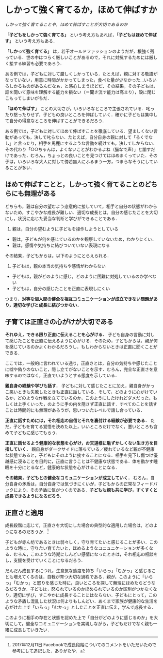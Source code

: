 <!-- Title: 子どもは しかって強く育てるのか，ほめて伸ばすのか，子育ての心がけ（欺瞞と正直） - 子どものしかりかた (3/7)  
Date: December 07, 2017  
Chapter: 3  
Author: @motohasi   -->


<!-- 丁寧に書くと本一冊分になりそうなんだけれど，できる限り簡潔に書きたい． -->


# しかって強く育てるか，ほめて伸ばすか
*しかって強く育てることや，ほめて伸ばすことが大切であるのか*

**「子どもをしかって強く育てる」** という考え方もあれば，**「子どもはほめて伸ばす」** という考え方もある．

**「しかって強く育てる」** は，若干オールドファッションのようだが，根強く残っている．世の中はつらく厳しいことがあるので，それに対抗するためには厳しく接する練習も必要であろう．

ある例では，子どもに対して厳しくしかっている．たとえば，親に対する敬語がなっていない，用意に時間がかかってしまった，食べた量が少なかった…いろいろしかるものがあるんだなぁ，と感心しまうほどだ．その結果，その子どもは，話を聞いて意味を理解する能力を損ない（＝聞き流す能力は高まり），殻に閉じこもってしまいがちだ．

**「ほめて伸ばす」** ことの大切さが，いろいろなところで主張されている．叱ったり怒ったりせず，子どもの良いところを伸ばしていく．確かに子どもは集中して自分の得意なところを伸ばすことができるだろう．

ある例では，子どもに対してほめて伸ばすことを徹底している．望ましくない言動があっても，決して叱らない．たとえば，自分自身の親に対して「ろくでなし」と言ったり，相手を馬鹿にするような言動を続けても，決してしからない．その代わり「○○ちゃんは，よくないことがわかるよね（猫なで声）」と諭すだけであった．むろん，ちょっとの良いことを見つけてはほめまくっていた．その子は，いろいろな大人に対して傍若無人にふるまう一方，つまらなそうにしていることが多い．

## ほめて伸ばすことと，しかって強く育てることのどちらにも無理がある
どちらも，親は自分の望むよう恣意的に接していて，相手と自分の状態がわからないため，すこやかな成長が難しい．適切な成長とは，自分の感じたことを大切にし，状況に応じた妥当な判断と学びができることである．

1. 親は，自分の望むように子どもを操作しようとしている
- 親は，子どもが何を感じているのかを観察していないため，わかりにくい．
- 親は，感情や気持ちに結びついていない表現になる

その結果，子どもからは，以下のようにとらえられる．

1. 子どもは，親の本当の気持ちや感情がわからない
- 子どもは，親がどのように感じ，どのように困難に対処しているのか学べない
- 子どもは，自分の感じたことを正直に表現しにくい

つまり，**対等な個人間の健全な相互コミュニケーションが成立できない問題があり，適切な学びと成長に結びつかない．**

## 子育ては正直さの心がけが大切である

**それゆえ，できる限り正直に伝えることを心がける．**
子ども自身の言動に対して感じたことを正直に伝えるように心がける．そのため，子どもからは，親が何を感じているのかよくわかるだろうし，もしわからないときは正直に聞くことができる．

ここでは，一般的に言われている通り，正直さとは，自分の気持ちや感じたことに嘘や偽りのないこと，隠し立てがないことを示す．むろん，完全な正直さを意味するのではなく，正直でいようとする態度を示している．

**親自身の経験や学びも話す．**
子どもに対して感じたことに加え，親自身がかっこ悪いときも失敗したときも正直に話している．そして，どのように心がけているか，どのような作戦を立てているのか，このようにしたけれどダメだった，もしくは上手くいった，のように手の内を隠さず正直に話す．すべてのことを話すことは時間的にも無理があろうが，思いついたレベルで話し合っている．

**正直に話すためには，それ相応の自信とそれを裏付ける経験が必要である．**
ただ，子どもを育てる覚悟を決めた以上，いいところだけでなく，悪いところも含めて子どもに感じてもらう．

**正直に話せるよう健康的な状態を心がけ，お天道様に恥ずかしくない生き方を目指していく．**
親自身がダークサイドに落ちている／疲れているなど親が不健康な状態であると，子どもにそのように接することになる．相手を見下し傷つけ優越感に浸ることを目的に，正直に言うことは不健康な状態である．体を動かす睡眠を十分にとるなど，健康的な状態を心がけることになる．

**その結果，子どもとの健全なコミュニケーションが成立していく．**
むろん，自分自身の矛盾は，自分自身では気づきにくいが，子どもからの正常なフィードバックにより，その矛盾に気がつくのである．**子どもも親も共に学び，すくすくと成長できるようになるだろう．**


## 正直さと適用

成長段階に応じて，正直さを大切にした場合の典型的な適用した場合は，どのようになるのだろうか．[^20171211]

[^20171211]: 2017年12月11日 Facebookで成長段階についてのコメントをいただいたので参考にして追記した．ありがたや．

子どもが赤ん坊であるときは弱々しく，守り育てたいと感じることが多い．このような時に，守りたい育てたいと，ほめるようなコニュニケーションが多くなる．むろん，このような時期にしんどい感情になったときは，それ相応の相談をし，支援を受けていくことになるだろう．

だんだん成長するにつれ，生意気な態度を持ち「いらっ」「むかっ」と感じることも増えてくるのは，自我が育つ大切な過程である．親が，このように「いらっ」「むかっ」と怒りを感じた時に，良いところを探して無理にほめたらどうなるだろうか．子どもは，怒られているのかほめられているのか区別がつかなくなり，適切に学び，すこやかに成長することにはならない．子どもにとって，このような矛盾し混乱した状況は何よりもしんどい．あくまで家族が健康的な生活を心がけた上で「いらっ」「むかっ」としたことを正直に伝え，学んで成長する．

このように相手の存在と状態を認めた上で「自分がどのように感じるのか」を大切にして，健全なコミュニケーションを実現しながら，子どもだけでなく親も一緒に成長していきたい．


<!-- ![20110326145438.jpg](20110326145438.jpg) -->
<!-- [f:id:masanari:20110326145438j:plain]


**次の記事は [どのぐらいしかるのか（頻度と度合い） - 子どものしかりかた (4/7)](http://motohasi.hatenablog.com/entry/2017/12/26/050125)だよ．**


// # 記事一覧

1. [はじめに - 子どものしかりかた (1/7)](http://motohasi.hatenablog.com/entry/2017/12/26/044424)
2. [子育てとしかることと怒ること（定義） - 子どものしかりかた (2/7)](http://motohasi.hatenablog.com/entry/2017/12/26/044657)
3. [子どもは しかって強く育てるのか，ほめて伸ばすのか，子育ての心がけ（欺瞞と正直） - 子どものしかりかた (3/7)](http://motohasi.hatenablog.com/entry/2017/12/10/231241)
4. [どのぐらいしかるのか（頻度と度合い） - 子どものしかりかた (4/7)](http://motohasi.hatenablog.com/entry/2017/12/26/050125)
5. [子どもが自分で行動するために判断基準を作ろう - 子どものしかりかた (5/7)](http://motohasi.hatenablog.com/entry/2017/12/14/171005)
6. [なぜしかるのか，どのようにしかるのか - 子どものしかりかた (6/7)](http://motohasi.hatenablog.com/entry/2017/12/26/051025)
7. [おわりに - 子どものしかりかた (7/7)](http://motohasi.hatenablog.com/entry/2017/12/26/051217)


読んでくださり，ありがとうございました．よろしければシェアや いいねをお願いします． -->
